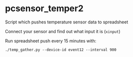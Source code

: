 # pcsensor_temper2
Script which pushes temperature sensor data to spreadsheet

Connect your sensor and find out what input it is (``xinput``)

Run spreadsheet push every 15 minutes with:

``./temp_gather.py --device-id event12 --interval 900``
